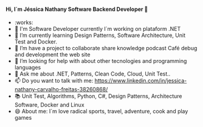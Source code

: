 #### Hi, I´m Jéssica Nathany Software Backend Developer 👋



- :works:
- 🔭 I'm Software Developer currently I´m working on plataform .NET
- 🌱 I’m currently learning Design Patterns, Software Architecture, Unit Test and Docker.
- 👯 I’m have a project to collaborate share knowledge podcast Café debug and development the web site
- 🤔 I’m looking for help with about other tecnologies and programming languages
- 💬 Ask me about .NET, Patterns, Clean Code, Cloud, Unit Test..
- 📫 Do you want to talk with me: https://www.linkedin.com/in/jessica-nathany-carvalho-freitas-38260868/ 
- :books: Unit Test, Algorithms, Python, C#, Design Patterns, Architecture Software, Docker and Linux
- 😄 About me: I´m love radical sports, travel, adventure, cook and play games


